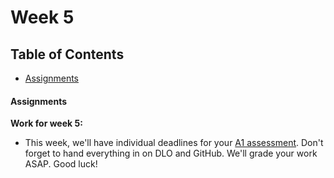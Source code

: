 # Week 5

## Table of Contents

* [Assignments](#assignments)

#### Assignments

**Work for week 5:**

* This week, we'll have individual deadlines for your [A1 assessment](grading/assessment-a1.md). Don't forget to hand everything in on DLO and GitHub. We'll grade your work ASAP. Good luck!


